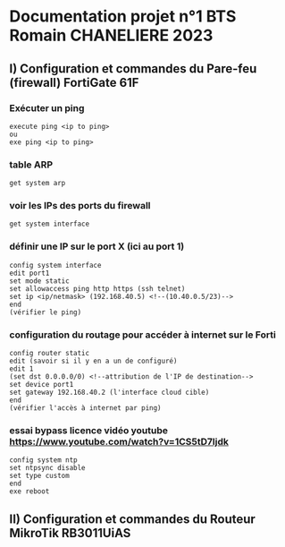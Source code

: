 # Documentation projet n°1 BTS Romain CHANELIERE 2023

## I) Configuration et commandes du Pare-feu (firewall) FortiGate 61F

### Exécuter un ping
    execute ping <ip to ping>
    ou
    exe ping <ip to ping>

### table ARP
    get system arp

### voir les IPs des ports du firewall
    get system interface

### définir une IP sur le port X (ici au port 1)
    config system interface
    edit port1
    set mode static
    set allowaccess ping http https (ssh telnet)
    set ip <ip/netmask> (192.168.40.5) <!--(10.40.0.5/23)-->
    end
    (vérifier le ping)
### configuration du routage pour accéder à internet sur le Forti
    config router static
    edit (savoir si il y en a un de configuré)
    edit 1
    (set dst 0.0.0.0/0) <!--attribution de l'IP de destination-->
    set device port1
    set gateway 192.168.40.2 (l'interface cloud cible)
    end
    (vérifier l'accès à internet par ping)

<!--### configuration du dns pour l'accès à internet
    config system dns
    set primary 208.91.112.53
    set secondary 208.91.112.52
    end-->

### essai bypass licence vidéo youtube https://www.youtube.com/watch?v=1CS5tD7ljdk
    config system ntp
    set ntpsync disable
    set type custom
    end
    exe reboot

## II) Configuration et commandes du Routeur MikroTik RB3011UiAS

